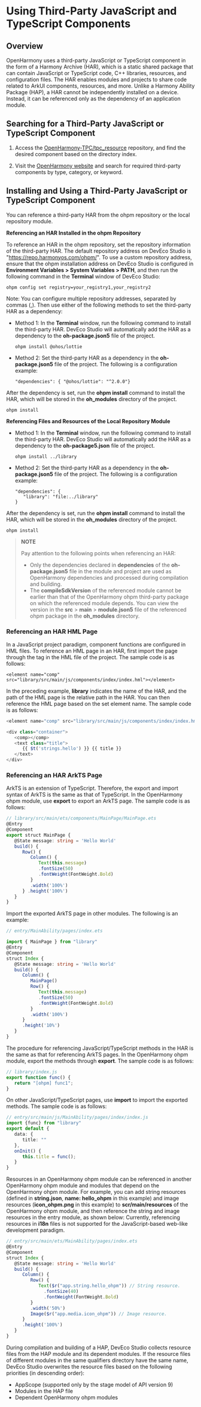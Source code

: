 # Using Third-Party JavaScript and TypeScript Components
## Overview

OpenHarmony uses a third-party JavaScript or TypeScript component in the form of a Harmony Archive (HAR), which is a static shared package that can contain JavaScript or TypeScript code, C++ libraries, resources, and configuration files. The HAR enables modules and projects to share code related to ArkUI components, resources, and more. Unlike a Harmony Ability Package (HAP), a HAR cannot be independently installed on a device. Instead, it can be referenced only as the dependency of an application module.

## Searching for a Third-Party JavaScript or TypeScript Component

1. Access the [OpenHarmony-TPC/tpc_resource](https://gitee.com/openharmony-tpc/tpc_resource) repository, and find the desired component based on the directory index.

2. Visit the [OpenHarmony website](https://growing.openharmony.cn/mainPlay/tpc) and search for required third-party components by type, category, or keyword.
   

## Installing and Using a Third-Party JavaScript or TypeScript Component

You can reference a third-party HAR from the ohpm repository or the local repository module.  

**Referencing an HAR Installed in the ohpm Repository**

To reference an HAR in the ohpm repository, set the repository information of the third-party HAR. The default repository address on DevEco Studio is "https://repo.harmonyos.com/ohpm/". To use a custom repository address, ensure that the ohpm installation address on DevEco Studio is configured in **Environment Variables > System Variables > PATH**, and then run the following command in the **Terminal** window of DevEco Studio:
```
ohpm config set registry=your_registry1,your_registry2
```
Note: You can configure multiple repository addresses, separated by commas (,).
Then use either of the following methods to set the third-party HAR as a dependency:
   - Method 1: In the **Terminal** window, run the following command to install the third-party HAR. DevEco Studio will automatically add the HAR as a dependency to the **oh-package.json5** file of the project.

     ```
     ohpm install @ohos/lottie
     ```

   - Method 2: Set the third-party HAR as a dependency in the **oh-package.json5** file of the project. The following is a configuration example:

     ```
     "dependencies": { "@ohos/lottie": "^2.0.0"}
     ```

After the dependency is set, run the **ohpm install** command to install the HAR, which will be stored in the **oh_modules** directory of the project.
```
ohpm install
```

**Referencing Files and Resources of the Local Repository Module**

- Method 1: In the **Terminal** window, run the following command to install the third-party HAR. DevEco Studio will automatically add the HAR as a dependency to the **oh-package5.json** file of the project.

  ```
  ohpm install ../library
  ```

- Method 2: Set the third-party HAR as a dependency in the **oh-package.json5** file of the project. The following is a configuration example:

  ```
  "dependencies": {
     "library": "file:../library"
  }
  ```

After the dependency is set, run the **ohpm install** command to install the HAR, which will be stored in the **oh_modules** directory of the project.
```
ohpm install
```

> **NOTE**
>
> Pay attention to the following points when referencing an HAR:
>- Only the dependencies declared in **dependencies** of the **oh-package.json5** file in the module and project are used as OpenHarmony dependencies and processed during compilation and building.
>- The **compileSdkVersion** of the referenced module cannot be earlier than that of the OpenHarmony ohpm third-party package on which the referenced module depends. You can view the version in the **src** > **main** > **module.json5** file of the referenced ohpm package in the **oh_modules** directory.

### Referencing an HAR HML Page 
In a JavaScript project paradigm, component functions are configured in HML files. To reference an HML page in an HAR, first import the page through the **<element>** tag in the HML file of the project. The sample code is as follows:
```
<element name="comp" src="library/src/main/js/components/index/index.hml"></element>
```
In the preceding example, **library** indicates the name of the HAR, and the path of the HML page is the relative path in the HAR. 
You can then reference the HML page based on the set element name. The sample code is as follows:
```typescript
<element name="comp" src="library/src/main/js/components/index/index.hml"></element>

<div class="container">
   <comp></comp>
   <text class="title">
      {{ $t('strings.hello') }} {{ title }}
   </text>
</div>
```
### Referencing an HAR ArkTS Page  
ArkTS is an extension of TypeScript. Therefore, the export and import syntax of ArkTS is the same as that of TypeScript. In the OpenHarmony ohpm module, use **export** to export an ArkTS page. The sample code is as follows:
```typescript
// library/src/main/ets/components/MainPage/MainPage.ets
@Entry
@Component
export struct MainPage {
   @State message: string = 'Hello World'
   build() { 
      Row() { 
         Column() { 
            Text(this.message)
            .fontSize(50)
            .fontWeight(FontWeight.Bold)
         } 
         .width('100%') 
      } .height('100%') 
   }
}
```
Import the exported ArkTS page in other modules. The following is an example:
```typescript
// entry/MainAbility/pages/index.ets

import { MainPage } from "library"
@Entry
@Component
struct Index {
   @State message: string = 'Hello World' 
   build() { 
      Column() { 
         MainPage() 
         Row() { 
            Text(this.message)
            .fontSize(50)
            .fontWeight(FontWeight.Bold)
         }
         .width('100%')
      } 
      .height('10%') 
   }
}
```
The procedure for referencing JavaScript/TypeScript methods in the HAR is the same as that for referencing ArkTS pages. In the OpenHarmony ohpm module, export the methods through **export**. The sample code is as follows:
```typescript
// library/index.js
export function func() {
   return "[ohpm] func1";
}
```
On other JavaScript/TypeScript pages, use **import** to import the exported methods. The sample code is as follows:
```typescript
// entry/src/main/js/MainAbility/pages/index/index.js
import {func} from "library"
export default {
   data: {
      title: ""
   },
   onInit() {
      this.title = func();
   }
}
```
Resources in an OpenHarmony ohpm module can be referenced in another OpenHarmony ohpm module and modules that depend on the OpenHarmony ohpm module. For example, you can add string resources (defined in **string.json**, **name: hello_ohpm** in this example) and image resources (**icon_ohpm.png** in this example) to **scr/main/resources** of the OpenHarmony ohpm module, and then reference the string and image resources in the entry module, as shown below:
Currently, referencing resources in **i18n** files is not supported for the JavaScript-based web-like development paradigm.
```typescript
// entry/src/main/ets/MainAbility/pages/index.ets
@Entry
@Component
struct Index {
   @State message: string = 'Hello World'
   build() {
      Column() {
         Row() {
            Text($r("app.string.hello_ohpm")) // String resource.
              .fontSize(40)
              .fontWeight(FontWeight.Bold)
         }
         .width('50%')
         Image($r("app.media.icon_ohpm")) // Image resource.
      }
      .height('100%')
   }
}
```
During compilation and building of a HAP, DevEco Studio collects resource files from the HAP module and its dependent modules. If the resource files of different modules in the same qualifiers directory have the same name, DevEco Studio overwrites the resource files based on the following priorities (in descending order):
- AppScope (supported only by the stage model of API version 9)
- Modules in the HAP file
- Dependent OpenHarmony ohpm modules
